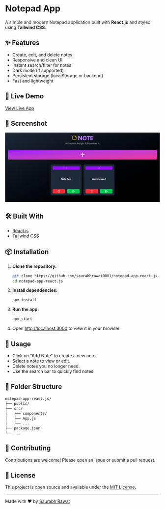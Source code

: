 # Notepad App

A simple and modern Notepad application built with **React.js** and styled using **Tailwind CSS**.

## ✨ Features

- Create, edit, and delete notes
- Responsive and clean UI
- Instant search/filter for notes
- Dark mode (if supported)
- Persistent storage (localStorage or backend)
- Fast and lightweight

## 🚀 Live Demo

[View Live App](https://notepad-app-react-js-git-main-saurabh-rawats-projects-705eddde.vercel.app/)

## 📸 Screenshot

![App Screenshot](src/assets/Screenshot%202025-06-20%20134018.png)

## 🛠️ Built With

- [React.js](https://reactjs.org/)
- [Tailwind CSS](https://tailwindcss.com/)

## 📦 Installation

1. **Clone the repository:**
   ```bash
   git clone https://github.com/saurabhrawat0001/notepad-app-react.js.git
   cd notepad-app-react.js
   ```

2. **Install dependencies:**
   ```bash
   npm install
   ```

3. **Run the app:**
   ```bash
   npm start
   ```

4. Open [http://localhost:3000](http://localhost:3000) to view it in your browser.

## 📝 Usage

- Click on "Add Note" to create a new note.
- Select a note to view or edit.
- Delete notes you no longer need.
- Use the search bar to quickly find notes.

## 📂 Folder Structure

```
notepad-app-react.js/
├── public/
├── src/
│   ├── components/
│   ├── App.js
│   └── ...
├── package.json
└── ...
```

## 🤝 Contributing

Contributions are welcome! Please open an issue or submit a pull request.

## 📄 License

This project is open source and available under the [MIT License](LICENSE).

---

Made with ❤️ by [Saurabh Rawat](https://github.com/saurabhrawat0001)